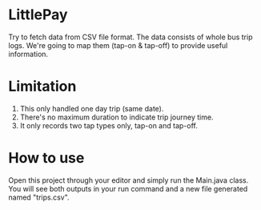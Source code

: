 # LittlePay
Try to fetch data from CSV file format. The data consists of whole bus trip logs. We're going to map them (tap-on & tap-off) to provide useful information.

# Limitation
1. This only handled one day trip (same date).
2. There's no maximum duration to indicate trip journey time.
3. It only records two tap types only, tap-on and tap-off.

# How to use
Open this project through your editor and simply run the Main.java class. You will see both outputs in your run command and a new file generated named "trips.csv".
